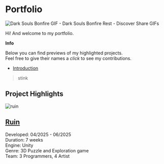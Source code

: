 # Portfolio

![Dark Souls Bonfire GIF - Dark Souls Bonfire Rest - Discover   Share GIFs](https://github.com/user-attachments/assets/25217c1c-dbca-4030-b8e6-0a28a4f189f0)

Hi! And welcome to my portfolio.

**Info**  

Below you can find previews of my highlighted projects.  
Feel free to give their names a *click* to see my contributions.

- [Introduction](#introduction)

> stink
## Project Highlights

![ruin](https://github.com/user-attachments/assets/a245ecd0-28f1-41de-830a-f050be9585d5)

## [Ruin](Ruin/)


Developed:  04/2025 - 06/2025  
Duration:   7 weeks  
Engine:     Unity  
Genre:      3D Puzzle and Exploration game  
Team:       3 Programmers, 4 Artist

